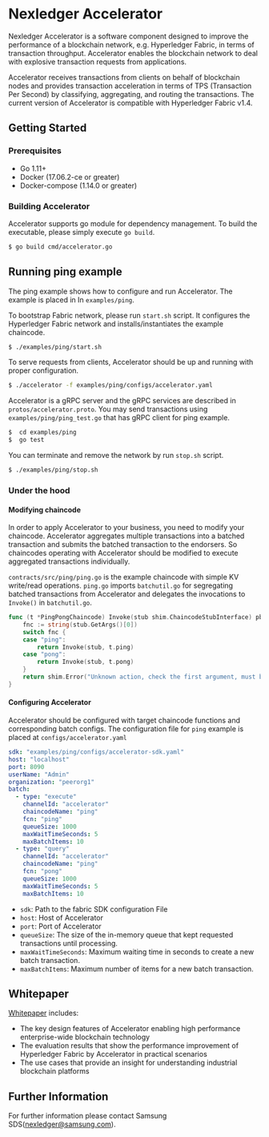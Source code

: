 # Nexledger Accelerator
Nexledger Accelerator is a software component designed to improve the performance of a blockchain network, e.g. Hyperledger Fabric, in terms of transaction throughput. Accelerator enables the blockchain network to deal with explosive transaction requests from applications. 

Accelerator receives transactions from clients on behalf of blockchain nodes and provides transaction acceleration in terms of TPS (Transaction Per Second) by classifying, aggregating, and routing the transactions. The current version of Accelerator is compatible with Hyperledger Fabric v1.4.


## Getting Started
### Prerequisites
- Go 1.11+
- Docker (17.06.2-ce or greater)
- Docker-compose (1.14.0 or greater)

### Building Accelerator
Accelerator supports go module for dependency management. To build the executable, please simply execute `go build`.
```bash
$ go build cmd/accelerator.go
```

## Running ping example
The ping example shows how to configure and run Accelerator. The example is placed in In `examples/ping`. 

To bootstrap Fabric network, please run `start.sh` script. It configures the Hyperledger Fabric network and installs/instantiates the example chaincode.
```bash
$ ./examples/ping/start.sh
```
  
To serve requests from clients, Accelerator should be up and running with proper configuration.
```bash
$ ./accelerator -f examples/ping/configs/accelerator.yaml
```

Accelerator is a gRPC server and the gRPC services are described in `protos/accelerator.proto`.
You may send transactions using `examples/ping/ping_test.go` that has gRPC client for ping example. 
```bash
$  cd examples/ping
$  go test
```



You can terminate and remove the network by run `stop.sh` script.
```bash
$ ./examples/ping/stop.sh
```

### Under the hood
#### Modifying chaincode
In order to apply Accelerator to your business, you need to modify your chaincode. 
Accelerator aggregates multiple transactions into a batched transaction and submits the batched transaction to the endorsers. 
So chaincodes operating with Accelerator should be modified to execute aggregated transactions individually.

`contracts/src/ping/ping.go` is the example chaincode with simple KV write/read operations.
`ping.go` imports `batchutil.go` for segregating batched transactions from Accelerator and delegates the invocations to `Invoke()` in `batchutil.go`.

```go
func (t *PingPongChaincode) Invoke(stub shim.ChaincodeStubInterface) pb.Response {
	fnc := string(stub.GetArgs()[0])
	switch fnc {
	case "ping":
		return Invoke(stub, t.ping)
	case "pong":
		return Invoke(stub, t.pong)
	}
	return shim.Error("Unknown action, check the first argument, must be one of 'insert', 'query'")
}
```  

#### Configuring Accelerator
Accelerator should be configured with target chaincode functions and corresponding batch configs. 
The configuration file for `ping` example is placed at `configs/accelerator.yaml` 
```yaml
sdk: "examples/ping/configs/accelerator-sdk.yaml"
host: "localhost"
port: 8090
userName: "Admin"
organization: "peerorg1"
batch:
  - type: "execute"
    channelId: "accelerator"
    chaincodeName: "ping"
    fcn: "ping"
    queueSize: 1000
    maxWaitTimeSeconds: 5
    maxBatchItems: 10
  - type: "query"
    channelId: "accelerator"
    chaincodeName: "ping"
    fcn: "pong"
    queueSize: 1000
    maxWaitTimeSeconds: 5
    maxBatchItems: 10
```
- `sdk`: Path to the fabric SDK configuration File
- `host`: Host of Accelerator
- `port`: Port of Accelerator
- `queueSize`: The size of the in-memory queue that kept requested transactions until processing.
- `maxWaitTimeSeconds`: Maximum waiting time in seconds to create a new batch transaction.
- `maxBatchItems`: Maximum number of items for a new batch transaction.

## Whitepaper
[Whitepaper](https://github.com/nexledger/accelerator/blob/master/docs/Whitepaper-Acceleratoring%20Throughput%20in%20Permissioned%20Blockchain%20Networks.pdf) includes:
- The key design features of Accelerator enabling high performance enterprise-wide blockchain technology
- The evaluation results that show the performance improvement of Hyperledger Fabric by Accelerator in practical scenarios
- The use cases that provide an insight for understanding industrial blockchain platforms

## Further Information
For further information please contact Samsung SDS(nexledger@samsung.com).

